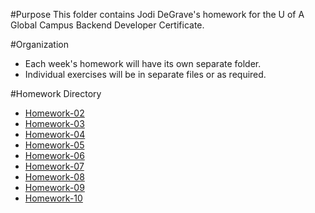 #Purpose
This folder contains Jodi DeGrave's homework for the U of A Global Campus Backend Developer Certificate.

#Organization
- Each week's homework will have its own separate folder.
- Individual exercises will be in separate files or as required. 

#Homework Directory
- [Homework-02](https://github.com/jdegrave/backend/tree/master/Homework/Homework-02)
- [Homework-03](https://github.com/jdegrave/backend/tree/master/Homework/Homework-03)
- [Homework-04](https://github.com/jdegrave/backend/tree/master/Homework/Homework-04)
- [Homework-05](https://github.com/jdegrave/backend/tree/master/Homework/Homework-05)
- [Homework-06](https://github.com/jdegrave/backend/tree/master/Homework/Homework-06)
- [Homework-07](https://github.com/jdegrave/backend/tree/master/Homework/Homework-07)
- [Homework-08](https://github.com/jdegrave/backend/tree/master/Homework/Homework-08)
- [Homework-09](https://github.com/jdegrave/backend/tree/master/Homework/Homework-09)
- [Homework-10](https://github.com/jdegrave/backend/tree/master/Homework/Homework-09)

